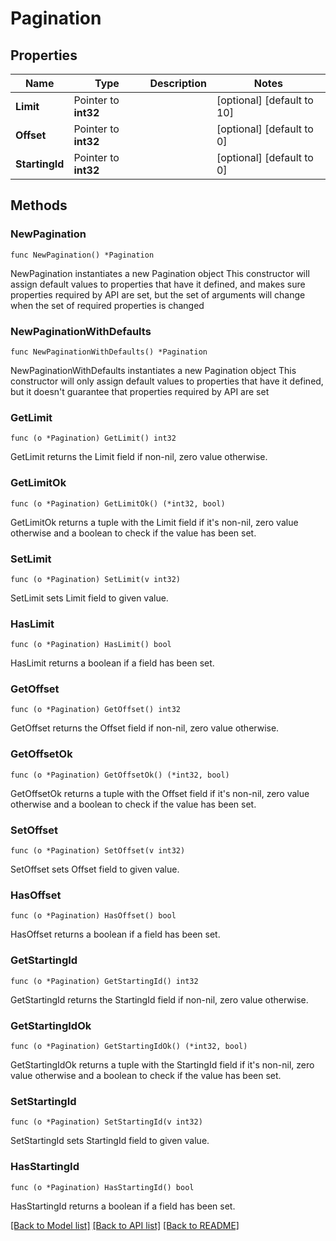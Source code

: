 # Pagination

## Properties

Name | Type | Description | Notes
------------ | ------------- | ------------- | -------------
**Limit** | Pointer to **int32** |  | [optional] [default to 10]
**Offset** | Pointer to **int32** |  | [optional] [default to 0]
**StartingId** | Pointer to **int32** |  | [optional] [default to 0]

## Methods

### NewPagination

`func NewPagination() *Pagination`

NewPagination instantiates a new Pagination object
This constructor will assign default values to properties that have it defined,
and makes sure properties required by API are set, but the set of arguments
will change when the set of required properties is changed

### NewPaginationWithDefaults

`func NewPaginationWithDefaults() *Pagination`

NewPaginationWithDefaults instantiates a new Pagination object
This constructor will only assign default values to properties that have it defined,
but it doesn't guarantee that properties required by API are set

### GetLimit

`func (o *Pagination) GetLimit() int32`

GetLimit returns the Limit field if non-nil, zero value otherwise.

### GetLimitOk

`func (o *Pagination) GetLimitOk() (*int32, bool)`

GetLimitOk returns a tuple with the Limit field if it's non-nil, zero value otherwise
and a boolean to check if the value has been set.

### SetLimit

`func (o *Pagination) SetLimit(v int32)`

SetLimit sets Limit field to given value.

### HasLimit

`func (o *Pagination) HasLimit() bool`

HasLimit returns a boolean if a field has been set.

### GetOffset

`func (o *Pagination) GetOffset() int32`

GetOffset returns the Offset field if non-nil, zero value otherwise.

### GetOffsetOk

`func (o *Pagination) GetOffsetOk() (*int32, bool)`

GetOffsetOk returns a tuple with the Offset field if it's non-nil, zero value otherwise
and a boolean to check if the value has been set.

### SetOffset

`func (o *Pagination) SetOffset(v int32)`

SetOffset sets Offset field to given value.

### HasOffset

`func (o *Pagination) HasOffset() bool`

HasOffset returns a boolean if a field has been set.

### GetStartingId

`func (o *Pagination) GetStartingId() int32`

GetStartingId returns the StartingId field if non-nil, zero value otherwise.

### GetStartingIdOk

`func (o *Pagination) GetStartingIdOk() (*int32, bool)`

GetStartingIdOk returns a tuple with the StartingId field if it's non-nil, zero value otherwise
and a boolean to check if the value has been set.

### SetStartingId

`func (o *Pagination) SetStartingId(v int32)`

SetStartingId sets StartingId field to given value.

### HasStartingId

`func (o *Pagination) HasStartingId() bool`

HasStartingId returns a boolean if a field has been set.


[[Back to Model list]](../README.md#documentation-for-models) [[Back to API list]](../README.md#documentation-for-api-endpoints) [[Back to README]](../README.md)


